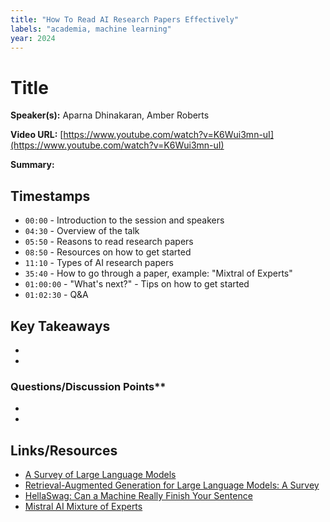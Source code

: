 ```yaml
---
title: "How To Read AI Research Papers Effectively"
labels: "academia, machine learning"
year: 2024
---
```


# Title

**Speaker(s):** Aparna Dhinakaran, Amber Roberts

**Video URL:** [https://www.youtube.com/watch?v=K6Wui3mn-uI](https://www.youtube.com/watch?v=K6Wui3mn-uI)

**Summary:**

## Timestamps

- `00:00`    - Introduction to the session and speakers
- `04:30`    - Overview of the talk
- `05:50`    - Reasons to read research papers
- `08:50`    - Resources on how to get started
- `11:10`    - Types of AI research papers
- `35:40`    - How to go through a paper, example: "Mixtral of Experts"
- `01:00:00` - "What's next?" - Tips on how to get started
- `01:02:30` - Q&A

## Key Takeaways

- 
- 

### Questions/Discussion Points**

- 
- 

## Links/Resources

- [A Survey of Large Language Models](https://arxiv.org/pdf/2303.18223v12.pdf)
- [Retrieval-Augmented Generation for Large Language Models: A Survey](https://arxiv.org/pdf/2312.10997.pdf)
- [HellaSwag: Can a Machine Really Finish Your Sentence](https://arxiv.org/pdf/1905.07830.pdf)
- [Mistral AI Mixture of Experts](https://arxiv.org/pdf/2401.04088.pdf)

